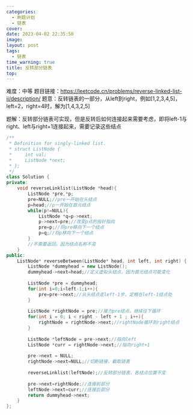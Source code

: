 ```yaml
---
categories: 
  - 刷题计划
  - 链表
cover: 
date: 2023-04-02 22:35:50
image: 
layout: post
tags: 
  - 链表
time_warning: true
title: 反转部分链表
top: 
---
```


难度：中等
题目链接：<https://leetcode.cn/problems/reverse-linked-list-ii/description/>
题意：反转链表的一部分，从left到right，例如[1,2,3,4,5]，left=2，right=4时，解为[1,4,3,2,5]

题解：反转部分链表可实现，但是反转后如何连接起来需要考虑，即将left-1与right、left与right+1连接起来，需要记录这些结点
```c++
/**
 * Definition for singly-linked list.
 * struct ListNode {
 *     int val;
 *     ListNode *next;
 * };
 */
class Solution {
private:
	void reverseLinklist(ListNode *head){
		ListNode *pre,*p;
        pre=NULL;//pre一开始在头结点
        p=head;//p一开始在首元结点
        while(p!=NULL){
            ListNode *q=p->next;
            p->next=pre;//改变p点的指针指向
            pre=p;//将pre移向下一个结点
            p=q;//将p移向下一个结点
        }
        //不需要返回，因为结点名称不变
	}
public:
    ListNode* reverseBetween(ListNode* head, int left, int right) {
		ListNode *dummyhead = new ListNode();
		dummyhead->next=head;//定义虚拟头结点，因为首元结点可能变化
		
		ListNode *pre = dummyhead;
		for(int i=0;i<left-1;i++){
			pre=pre->next;//从头结点走left-1步，定格在left-1结点处
		}
		
		ListNode *rightNode = pre;//接力pre结点，继续往下循环
		for(int i = 0; i < right - left + 1 ; i++){
			rightNode = rightNode->next;//rightNode循环到right结点
		}
		
		ListNode *leftNode = pre->next;//指向left
		ListNode *curr = rightNode->next;//指向right+1
		
		pre->next = NULL;
		rightNode->next=NULL;//切断链接，截取链表
		
		reverseLinklist(leftNode);//反转部分链表，各结点位置不变
		
		pre->next=rightNode;//连接前部分
		leftNode->next=curr;//连接后部分
		return dummyhead->next;
    }
};
```